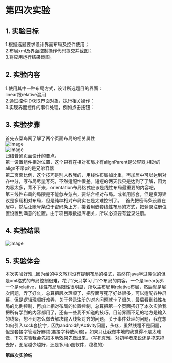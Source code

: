 # 第四次实验  
## 1. 实验目标  
1.根据选题要求设计界面布局及控件使用；    
2.布局xml及界面控制操作代码提交并截图；  
3.将应用运行结果截图。    
## 2. 实验内容  
1.使用其中一种布局方式，设计所选题目的界面：  
linear跟relative混用  
2.通过控件ID获取界面对象，执行相关操作：  
3.实现界面控件的事件处理，例如点击按钮：  
## 3. 实验步骤  
首先去菜鸟网了解了两个页面布局的相关属性  
![image](http://www.runoob.com/wp-content/uploads/2015/07/15116314.jpg)  
![image](http://www.runoob.com/wp-content/uploads/2015/07/797932661.png)  
归结普通页面设计的要点，  
第一设置组件相对位置，这个只有在相对布局才有alignParent是父容器,相对的align不带p的是兄弟容器  
第二页面比例，这个技巧是别人教我的，用线性布局加比重，再加居中可以达到对齐中分，写布局尽量写死，不然适配性很差。短短的两天我只是达到了了解，因为内容太多，背不下来，orientation布局格式应该是线性布局最重要的内容吧，  
第三线性布局的局限是不能忽左忽右，要结合相对布局。或者用嵌套，但是资源建议是多用相对布局，但是纯粹相对布局实在是太难控制了。  
首先把密码条设置在居中，然后让账号条位于密码条上方，接着用嵌套线性布局的方式，把登录注册位置设置到满意的位置。由于项目跟数据库相关，所以必须要有登录注册。  
## 4. 实验结果
![image](https://github.com/heweisheng/android-labs-2018/blob/master/soft1614080902425/%E7%AC%AC%E5%9B%9B%E6%AC%A1%E5%AE%9E%E9%AA%8C%E6%88%AA%E5%9B%BE.png)
## 5. 实验体会  
 本次实验好难...因为给的中文教材没有提到布局的格式，虽然在java学过类似的但是xml格式的布局控制很难，花了2天只学习了2个布局的内容，一个是linear另外一个是relative，线性布局局限性很明显，所以主布局用relative布局，然后就是层次问题，弄了好久，总算把层次理顺了，把界面写死了好处很多，可以适配各种屏幕，但是逻辑理顺好难弄，关于登录注册的对齐问题就卡了很久，最后看到线性布局的比例控制，再加上相对布局的位置控制，总算把第一个页面搭好了本次实验我把所有学到的内容都用了，还有一些我不知道的技巧。目前界面不足的地方是输入的线条，想不到怎么做去解决输入线条对齐的问题，关于事件处理的问题，我在想如何引入sock套接字，因为android的Activity问题，头疼，虽然线程不是问题，但是套接字管理好麻烦(套接字释放问题)，如果只让我做本地的我觉得不是太难做，下次实验我会先把本地效果先做出来。（写死真难，对初学者来说还是拖来拖去好，图层越少越好，还是多用p图软件，稳稳的）   
  
**第四次实验结**
